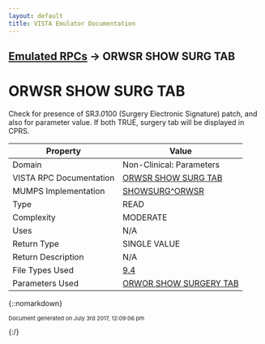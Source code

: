 ```yaml
---
layout: default
title: VISTA Emulator Documentation
---
```


## [Emulated RPCs](TableOfContents) &#8594; ORWSR SHOW SURG TAB
# ORWSR SHOW SURG TAB

Check for presence of SR*3.0*100 (Surgery Electronic Signature) patch, and also for parameter value. If both TRUE, surgery tab will be displayed in CPRS.

Property | Value
--- | ---
Domain | Non-Clinical: Parameters
VISTA RPC Documentation | [ORWSR SHOW SURG TAB](../VISTARPC/ORWSR_SHOW_SURG_TAB)
MUMPS Implementation | [SHOWSURG^ORWSR](http://code.osehra.org/dox/Routine_ORWSR_source.html)
Type | READ
Complexity | MODERATE
Uses | N/A
Return Type | SINGLE VALUE
Return Description | N/A
File Types Used | [9.4](../VDM/Package-9_4)
Parameters Used | [ORWOR SHOW SURGERY TAB](../Parameters/ORWOR_SHOW_SURGERY_TAB)


{::nomarkdown} <br/><p style="font-size: 11px">Document generated on July 3rd 2017, 12:09:06 pm</p>{:/}
